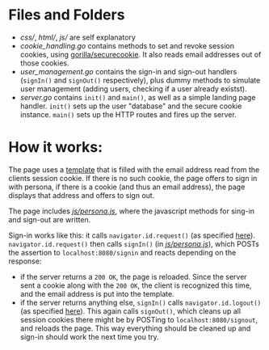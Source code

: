 # Files and Folders

- *css/*, *html/*, *js/* are self explanatory
- *cookie_handling.go* contains methods to set and revoke session cookies, using [gorilla/securecookie](http://www.gorillatoolkit.org/pkg/securecookie). It also reads email addresses out of those cookies.
- *user_management.go* contains the sign-in and sign-out handlers (`signIn()` and `signOut()` respectively), plus dummy methods to simulate user management (adding users, checking if a user already existst).
- *server.go* contains `init()` and `main()`, as well as a simple landing page handler. `init()` sets up the user "database" and the secure cookie instance. `main()` sets up the HTTP routes and fires up the server.

# How it works:

The page uses a [template](https://github.com/sauerbraten/persona/blob/master/example/html/landing.html) that is filled with the email address read from the clients session cookie. If there is no such cookie, the page offers to sign in with persona, if there is a cookie (and thus an email address), the page displays that address and offers to sign out.

The page includes [*js/persona.js*](https://github.com/sauerbraten/persona/blob/master/example/js/persona.js), where the javascript methods for sing-in and sign-out are written.

Sign-in works like this: it calls `navigator.id.request()` (as specified [here](https://developer.mozilla.org/en-US/docs/Web/API/navigator.id)). `navigator.id.request()` then calls `signIn()` (in [*js/persona.js*](https://github.com/sauerbraten/persona/blob/master/example/js/persona.js)), which POSTs the assertion to `localhost:8080/signin` and reacts depending on the response:

- if the server returns a `200 OK`, the page is reloaded. Since the server sent a cookie along with the `200 OK`, the client is recognized this time, and the email address is put into the template.
- if the server returns anything else, `signIn()` calls `navigator.id.logout()` (as specified [here](https://developer.mozilla.org/en-US/docs/Web/API/navigator.id)). This again calls `signOut()`, which cleans up all session cookies there might be by POSTing to `localhost:8080/signout`, and reloads the page. This way everything should be cleaned up and sign-in should work the next time you try.